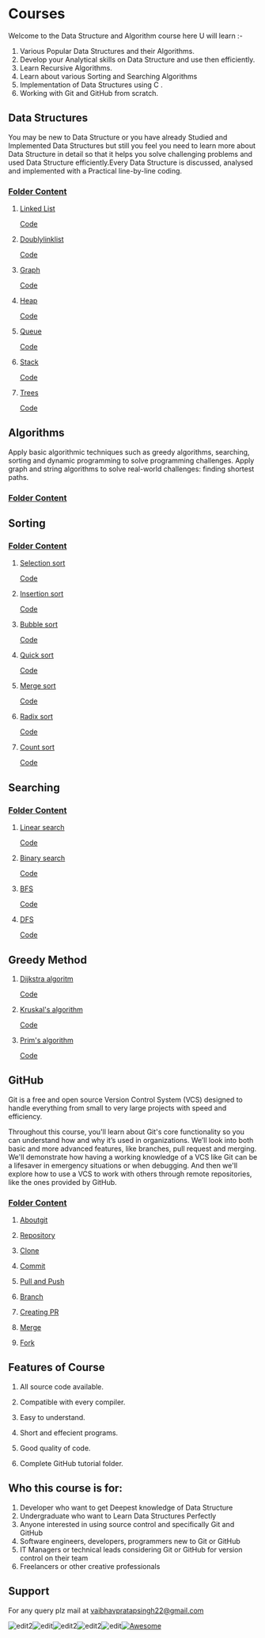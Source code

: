 # Courses

Welcome to the Data Structure and Algorithm course here U will learn :-

1. Various Popular Data Structures and their Algorithms.
1. Develop your Analytical skills on Data Structure and use then efficiently.
1. Learn Recursive Algorithms.
1. Learn about various Sorting and Searching Algorithms
1. Implementation of Data Structures using C .
1. Working with Git and GitHub from scratch.

## Data Structures

  You may be new to Data Structure or you have already Studied and Implemented Data Structures but still you feel you need to learn more about Data Structure in detail so that it helps you solve challenging problems and used Data Structure efficiently.Every Data Structure is discussed, analysed and implemented with a Practical line-by-line coding.

### [Folder Content](DataStructure)

1. [Linked List](README1.md)

   [Code](Linklist.c)

2. [Doublylinklist](README1.md)

    [Code](Doublylinklist.c)

3. [Graph](README1.md)

    [Code](Graph.c)

4. [Heap](README1.md)

   [Code](Heap.c)   

5. [Queue](README1.md)

   [Code](Queue.c)

6. [Stack](README.md)

   [Code](Stack.c)

7. [Trees](README.md)

   [Code](Treetraversal.c)



 ## Algorithms  
 
Apply basic algorithmic techniques such as greedy algorithms, searching, sorting and dynamic programming to solve programming challenges.
Apply graph and string algorithms to solve real-world challenges: finding shortest paths.
### [Folder Content](Algorithms)

## Sorting

### [Folder Content](Algorithms\sorting)

1. [Selection sort](README3.md)

   [Code](selection.c)

2. [Insertion sort](README3.md)

    [Code](insertion.c)

3. [Bubble sort](README3.md)

    [Code](bubble.c)

4. [Quick sort](README3.md)

   [Code](quick.c)   

5. [Merge sort](README3.md)

   [Code](merge.c)

6. [Radix sort](README3.md)

   [Code](radix.c)

7. [Count sort](README3.md)

   [Code](count.c)

## Searching

### [Folder Content](Algorithms\searching)

1. [Linear search](README3.md)

   [Code](linear-search.c)

2. [Binary search](README3.md)

    [Code](binary-search.c)

3. [BFS](README3.md)

    [Code](breadth-first-search.c)

4. [DFS](README3.md)

   [Code](depth-first-search.c)

 ## Greedy Method

1. [Dijkstra algoritm](README3.md)

   [Code](dijkstra.c)

2. [Kruskal's algorithm](README3.md)

    [Code](kruskal.c)

3. [Prim's algorithm](README3.md)

    [Code](prims.c)


 ## GitHub

Git is a free and open source Version Control System (VCS) designed to handle everything from small to very large projects with speed and efficiency.

Throughout this course, you'll learn about Git's core functionality so you can understand how and why it’s used in organizations. We’ll look into both basic and more advanced features, like branches, pull request and merging. We'll demonstrate how having a working knowledge of a VCS like Git can be a lifesaver in emergency situations or when debugging. And then we'll explore how to use a VCS to work with others through remote repositories, like the ones provided by GitHub.

### [Folder Content](GItHub)

1. [Aboutgit](README2.md)


2. [Repository](README2.md)


3. [Clone](README2.md)


4. [Commit](README2.md)
   

5. [Pull and Push](README2.md)


6. [Branch](README2.md)


7. [Creating PR](README2.md)

8. [Merge](README2.md)

9. [Fork](README2.md)




## Features of Course
1. All source code available.

2. Compatible with every compiler.
3. Easy to understand.
4. Short and effecient programs.
5. Good quality of code.
6. Complete GitHub tutorial folder.

## Who this course is for:
1. Developer who want to get Deepest knowledge of Data Structure
2. Undergraduate who want to Learn Data Structures Perfectly
3. Anyone interested in using source control and specifically Git and GitHub
4. Software engineers, developers, programmers new to Git or GitHub
5. IT Managers or technical leads considering Git or GitHub for version control on their team
6. Freelancers or other creative professionals

## Support
For any query plz mail at vaibhavpratapsingh22@gmail.com


![edit2](https://img.shields.io/static/v1?label=topic&message=Introduction&color=orange)![edit](https://img.shields.io/github/languages/top/vaibhavpratapsingh22/Courses)![edit2](https://img.shields.io/static/v1?label=madeby&message=Vaibhav&color=<COLOR>)![edit2](https://img.shields.io/static/v1?label=reviewer&message=Udey&color=<COLOR>)![edit](https://img.shields.io/static/v1?label=PRs&message=Welcome&color=<COLOR>)[![Awesome](https://cdn.rawgit.com/sindresorhus/awesome/d7305f38d29fed78fa85652e3a63e154dd8e8829/media/badge.svg)](https://github.com/sindresorhus/awesome#readme)